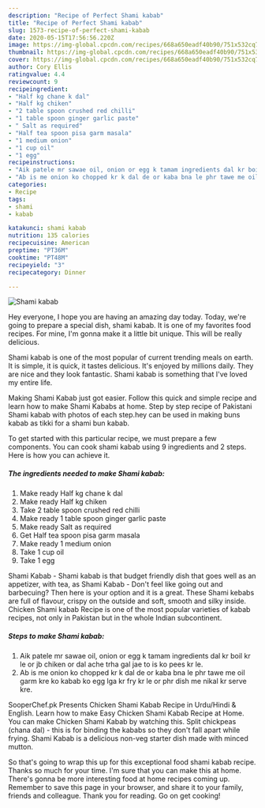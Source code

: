 ```yaml
---
description: "Recipe of Perfect Shami kabab"
title: "Recipe of Perfect Shami kabab"
slug: 1573-recipe-of-perfect-shami-kabab
date: 2020-05-15T17:56:56.220Z
image: https://img-global.cpcdn.com/recipes/668a650eadf40b90/751x532cq70/shami-kabab-recipe-main-photo.jpg
thumbnail: https://img-global.cpcdn.com/recipes/668a650eadf40b90/751x532cq70/shami-kabab-recipe-main-photo.jpg
cover: https://img-global.cpcdn.com/recipes/668a650eadf40b90/751x532cq70/shami-kabab-recipe-main-photo.jpg
author: Cory Ellis
ratingvalue: 4.4
reviewcount: 9
recipeingredient:
- "Half kg chane k dal"
- "Half kg chiken"
- "2 table spoon crushed red chilli"
- "1 table spoon ginger garlic paste"
- " Salt as required"
- "Half tea spoon pisa garm masala"
- "1 medium onion"
- "1 cup oil"
- "1 egg"
recipeinstructions:
- "Aik patele mr sawae oil, onion or egg k tamam ingredients dal kr boil kr le or jb chiken or dal ache trha gal jae to is ko pees kr le."
- "Ab is me onion ko chopped kr k dal de or kaba bna le phr tawe me oil garm kre ko kabab ko egg lga kr fry kr le or phr dish me nikal kr serve kre."
categories:
- Recipe
tags:
- shami
- kabab

katakunci: shami kabab 
nutrition: 135 calories
recipecuisine: American
preptime: "PT36M"
cooktime: "PT48M"
recipeyield: "3"
recipecategory: Dinner

---
```



![Shami kabab](https://img-global.cpcdn.com/recipes/668a650eadf40b90/751x532cq70/shami-kabab-recipe-main-photo.jpg)

Hey everyone, I hope you are having an amazing day today. Today, we're going to prepare a special dish, shami kabab. It is one of my favorites food recipes. For mine, I'm gonna make it a little bit unique. This will be really delicious.

Shami kabab is one of the most popular of current trending meals on earth. It is simple, it is quick, it tastes delicious. It's enjoyed by millions daily. They are nice and they look fantastic. Shami kabab is something that I've loved my entire life.

Making Shami Kabab just got easier. Follow this quick and simple recipe and learn how to make Shami Kababs at home. Step by step recipe of Pakistani Shami kabab with photos of each step.hey can be used in making buns kabab as tikki for a shami bun kabab.


To get started with this particular recipe, we must prepare a few components. You can cook shami kabab using 9 ingredients and 2 steps. Here is how you can achieve it.

<!--inarticleads1-->

##### The ingredients needed to make Shami kabab:

1. Make ready Half kg chane k dal
1. Make ready Half kg chiken
1. Take 2 table spoon crushed red chilli
1. Make ready 1 table spoon ginger garlic paste
1. Make ready  Salt as required
1. Get Half tea spoon pisa garm masala
1. Make ready 1 medium onion
1. Take 1 cup oil
1. Take 1 egg


Shami Kabab - Shami kabab is that budget friendly dish that goes well as an appetizer, with tea, as Shami Kabab - Don&#39;t feel like going out and barbecuing? Then here is your option and it is a great. These Shami kebabs are full of flavour, crispy on the outside and soft, smooth and silky inside. Chicken Shami kabab Recipe is one of the most popular varieties of kabab recipes, not only in Pakistan but in the whole Indian subcontinent. 

<!--inarticleads2-->

##### Steps to make Shami kabab:

1. Aik patele mr sawae oil, onion or egg k tamam ingredients dal kr boil kr le or jb chiken or dal ache trha gal jae to is ko pees kr le.
1. Ab is me onion ko chopped kr k dal de or kaba bna le phr tawe me oil garm kre ko kabab ko egg lga kr fry kr le or phr dish me nikal kr serve kre.


SooperChef.pk Presents Chicken Shami Kabab Recipe in Urdu/Hindi &amp; English. Learn how to make Easy Chicken Shami Kabab Recipe at Home. You can make Chicken Shami Kabab by watching this. Split chickpeas (chana dal) - this is for binding the kababs so they don&#39;t fall apart while frying. Shami Kabab is a delicious non-veg starter dish made with minced mutton. 

So that's going to wrap this up for this exceptional food shami kabab recipe. Thanks so much for your time. I'm sure that you can make this at home. There's gonna be more interesting food at home recipes coming up. Remember to save this page in your browser, and share it to your family, friends and colleague. Thank you for reading. Go on get cooking!
